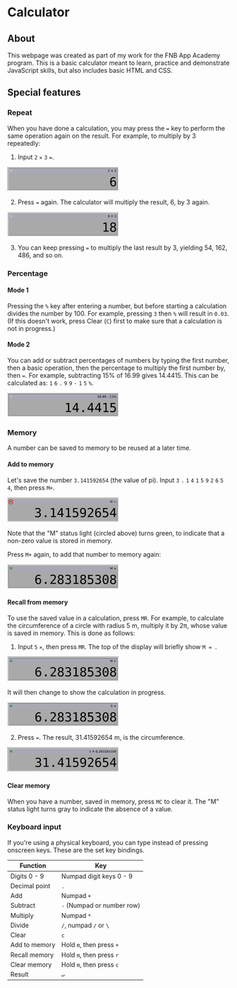 # Calculator
## About
This webpage was created as part of my work for the FNB App Academy program. This is a basic calculator meant to learn, practice and demonstrate JavaScript skills, but also includes basic HTML and CSS.

## Special features
### Repeat
When you have done a calculation, you may press the `=` key to perform the same operation again on the result. For example, to multiply by 3 repeatedly: 

1. Input `2` `✕` `3` `=`.

<img src="images/repeat-demo-1.png" width="50%">

2. Press `=` again. The calculator will multiply the result, 6, by 3 again.

<img src="images/repeat-demo-2.png" width="50%">

3. You can keep pressing `=` to multiply the last result by 3, yielding 54, 162, 486, and so on.

### Percentage
#### Mode 1
Pressing the `%` key after entering a number, but before starting a calculation divides the number by 100. For example, pressing `3` then `%` will result in `0.03`. (If this doesn't work, press Clear (`C`) first to make sure that a calculation is not in progress.)
#### Mode 2
You can add or subtract percentages of numbers by typing the first number, then a basic operation, then the percentage to multiply the first number by, then `=`. For example, subtracting 15% of 16.99 gives 14.4415. This can be calculated as: `1` `6` `.` `9` `9` `-` `1` `5` `%`.

<img src="images/percentage-mode2-1.png" width="50%">

### Memory
A number can be saved to memory to be reused at a later time. 
#### Add to memory
Let's save the number `3.141592654` (the value of pi).
Input `3` `.` `1` `4` `1` `5` `9` `2` `6` `5` `4`, then press `M+`.

<img src="images/memory-1.png" width="50%">

Note that the "M" status light (circled above) turns green, to indicate that a non-zero value is stored in memory.

Press `M+` again, to add that number to memory again:

<img src="images/memory-2.png" width="50%">

#### Recall from memory
To use the saved value in a calculation, press `MR`.
For example, to calculate the circumference of a circle with radius 5 m, multiply it by 2π, whose value is saved in memory. This is done as follows:
1. Input `5` `✕`, then press `MR`. The top of the display will briefly show `M = `.

<img src="images/memory-3.png" width="50%">

It will then change to show the calculation in progress.

<img src="images/memory-4.png" width="50%">

2. Press `=`. The result, 31.41592654 m, is the circumference.

<img src="images/memory-5.png" width="50%">

#### Clear memory
When you have a number, saved in memory, press `MC` to clear it. The "M" status light turns gray to indicate the absence of a value.

### Keyboard input
If you're using a physical keyboard, you can type instead of pressing onscreen keys. These are the set key bindings.

|Function		|Key						|
|---			|---						|
|Digits 0 - 9	|Numpad digit keys 0 - 9	|
|Decimal point	|`.`						|
|Add			|Numpad `+`					|
|Subtract		|`-` (Numpad or number row)	|
|Multiply		|Numpad `*`					|
|Divide			|`/`, numpad `/` or `\`		|
|Clear			|`c`						|
|Add to memory	|Hold `m`, then press `+`	|
|Recall memory	|Hold `m`, then press `r`	|
|Clear memory	|Hold `m`, then press `c`	|
|Result			|`↵`						|
